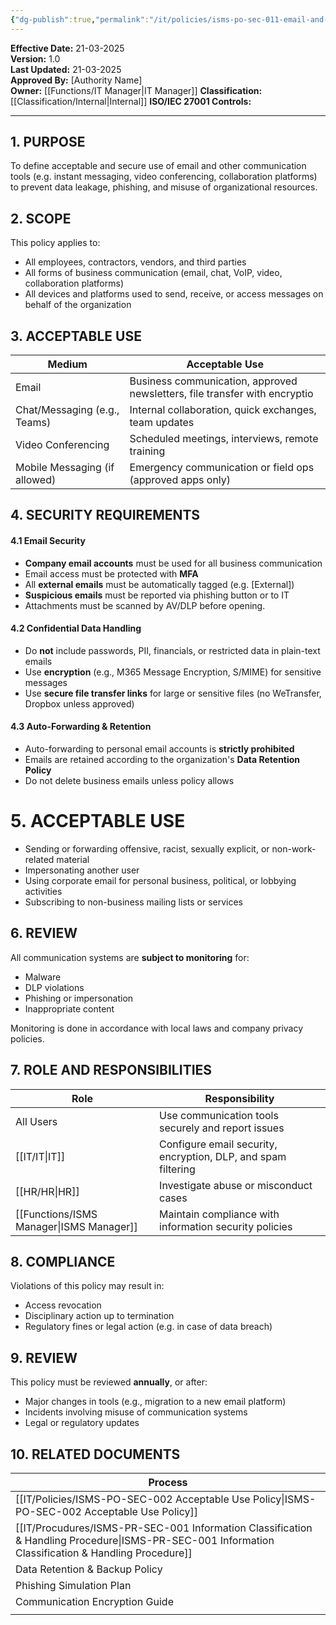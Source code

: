 ```yaml
---
{"dg-publish":true,"permalink":"/it/policies/isms-po-sec-011-email-and-communication-policy/","tags":["policy","email","communication"],"noteIcon":"default"}
---
```


 **Effective Date:** 21-03-2025  
**Version:** 1.0  
**Last Updated:** 21-03-2025  
**Approved By:** [Authority Name]  
**Owner:** [[Functions/IT Manager\|IT Manager]]
**Classification:** [[Classification/Internal\|Internal]]
**ISO/IEC 27001 Controls:** 

---
## **1. PURPOSE**  
To define acceptable and secure use of email and other communication tools (e.g. instant messaging, video conferencing, collaboration platforms) to prevent data leakage, phishing, and misuse of organizational resources.
## **2. SCOPE**
This policy applies to:
- All employees, contractors, vendors, and third parties
- All forms of business communication (email, chat, VoIP, video, collaboration platforms)
- All devices and platforms used to send, receive, or access messages on behalf of the organization
## **3. ACCEPTABLE USE**

| Medium                        | Acceptable Use                                                             |
| ----------------------------- | -------------------------------------------------------------------------- |
| Email                         | Business communication, approved newsletters, file transfer with encryptio |
| Chat/Messaging (e.g., Teams)  | Internal collaboration, quick exchanges, team updates                      |
| Video Conferencing            | Scheduled meetings, interviews, remote training                            |
| Mobile Messaging (if allowed) | Emergency communication or field ops (approved apps only)                  |
## **4. SECURITY REQUIREMENTS**
#### 4.1 Email Security
- **Company email accounts** must be used for all business communication
- Email access must be protected with **MFA**
- All **external emails** must be automatically tagged (e.g. [External])
- **Suspicious emails** must be reported via phishing button or to IT
- Attachments must be scanned by AV/DLP before opening.
#### 4.2 Confidential Data Handling
- Do **not** include passwords, PII, financials, or restricted data in plain-text emails
- Use **encryption** (e.g., M365 Message Encryption, S/MIME) for sensitive messages
- Use **secure file transfer links** for large or sensitive files (no WeTransfer, Dropbox unless approved)
#### 4.3 Auto-Forwarding & Retention
- Auto-forwarding to personal email accounts is **strictly prohibited**
- Emails are retained according to the organization's **Data Retention Policy**
- Do not delete business emails unless policy allows
# **5. ACCEPTABLE USE**
- Sending or forwarding offensive, racist, sexually explicit, or non-work-related material
- Impersonating another user
- Using corporate email for personal business, political, or lobbying activities
- Subscribing to non-business mailing lists or services
## **6. REVIEW**  
All communication systems are **subject to monitoring** for:
- Malware
- DLP violations
- Phishing or impersonation
- Inappropriate content

Monitoring is done in accordance with local laws and company privacy policies.
## **7. ROLE AND RESPONSIBILITIES**

| Role             | Responsibility                                                |
| ---------------- | ------------------------------------------------------------- |
| All Users        | Use communication tools securely and report issues            |
| [[IT/IT\|IT]]           | Configure email security, encryption, DLP, and spam filtering |
| [[HR/HR\|HR]]           | Investigate abuse or misconduct cases                         |
| [[Functions/ISMS Manager\|ISMS Manager]] | Maintain compliance with information security policies        |
## **8. COMPLIANCE**
Violations of this policy may result in:
- Access revocation
- Disciplinary action up to termination
- Regulatory fines or legal action (e.g. in case of data breach)
## **9. REVIEW**
This policy must be reviewed **annually**, or after:
- Major changes in tools (e.g., migration to a new email platform)
- Incidents involving misuse of communication systems
- Legal or regulatory updates
## **10. RELATED DOCUMENTS**

| Process                                                             |
| ------------------------------------------------------------------- |
| [[IT/Policies/ISMS-PO-SEC-002 Acceptable Use Policy\|ISMS-PO-SEC-002 Acceptable Use Policy]]                           |
| [[IT/Procudures/ISMS-PR-SEC-001 Information Classification & Handling Procedure\|ISMS-PR-SEC-001 Information Classification & Handling Procedure]] |
| Data Retention & Backup Policy                                      |
| Phishing Simulation Plan                                            |
| Communication Encryption Guide                                      |
|                                                                     |





